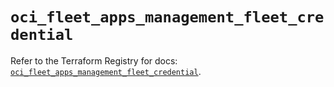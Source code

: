 # `oci_fleet_apps_management_fleet_credential`

Refer to the Terraform Registry for docs: [`oci_fleet_apps_management_fleet_credential`](https://registry.terraform.io/providers/hashicorp/oci/7.19.0/docs/resources/fleet_apps_management_fleet_credential).
